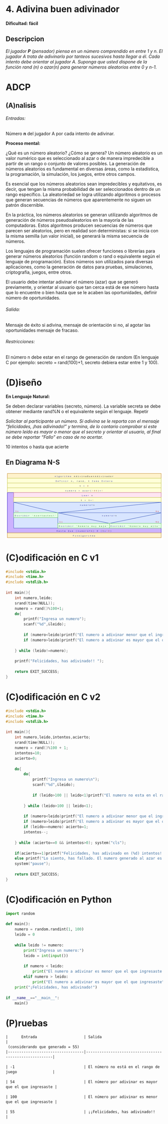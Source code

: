 # 4. Adivina buen adivinador

#### Dificultad: fácil

## Descripcion

*El jugador **P** (pensador) piensa en un número comprendido en entre 1 y n. El jugador A trata de adivinarlo por tanteos sucesivos hasta llegar a él. Cada intento debe orientar al jugador A. Suponga que usted dispone de la función rand (n) o azar(n) para generar números aleatorios entre 0 y n-1.*
    

# ADCP

## (A)nalisis

###### Entradas:   
Número **n** del jugador A por cada intento de adivinar. 

**Proceso mental:**

¿Qué es un número aleatorio? ¿Cómo se genera?  Un número aleatorio es un valor numérico que es seleccionado al azar o de manera 
impredecible a partir de un rango o conjunto de valores posibles. La generación de números aleatorios es fundamental en diversas áreas, 
como la estadística, la programación, la simulación, los juegos, entre otros campos.

Es esencial que los números aleatorios sean impredecibles y equitativos, es decir, que tengan la misma probabilidad de
ser seleccionados dentro de un rango específico. La aleatoriedad se logra utilizando algoritmos o procesos que generan 
secuencias de números que aparentemente no siguen un patrón discernible.

En la práctica, los números aleatorios se generan utilizando algoritmos de generación de números pseudoaleatorios en 
la mayoría de las computadoras. Estos algoritmos producen secuencias de números que parecen ser aleatorios, pero en realidad 
son deterministas: si se inicia con la misma semilla (un valor inicial), se generará la misma secuencia de números.

Los lenguajes de programación suelen ofrecer funciones o librerías para generar números aleatorios (función random o rand 
o equivalente según el lenguaje de programación). Estos números son utilizados para diversas aplicaciones, como la generación 
de datos para pruebas, simulaciones, criptografía, juegos, entre otros.

El usuario debe intentar adivinar el número (azar) que se generó previamente, y orientar al usuario que tan cerca está de 
ese número hasta que lo encuentre o bien hasta que se le acaben las oportunidades, definir número de oportunidades.


###### Salida: 
Mensaje de éxito si adivina, mensaje de orientación si no, al agotar las oportunidades mensaje de fracaso.


###### Restricciones: 
El número n debe estar en el rango de generación de random (En lenguaje C por ejemplo: secreto = rand(100)+1, secreto debiera estar entre 1 y 100).


# (D)iseño

**En Lenguaje Natural:**

Se deben declarar variables (secreto, número). 
La variable secreta se debe obtener mediante rand%N o el equivalente según el lenguaje. 
Repetir

*Solicitar al participante un número.
Si adivina se le reporta con el mensaje “felicidades, ¡has adivinado!” y termina, de lo contario comprobar si este número leído es mayor o menor que el secreto y orientar al usuario, al final se debe reportar “Fallo” en caso de no acertar.* 

10 intentos o hasta que acierte


## En Diagrama N-S
![](Imagen1.png)


# (C)odificación en C v1
```c
#include <stdio.h>
#include <time.h>
#include <stdlib.h>

int main(){
    int numero,leido;
    srand(time(NULL));
    numero = rand()%100+1;
    do{
        printf("Ingresa un numero");
        scanf("%d",&leido);

        if (numero<leido)printf("El numero a adivinar menor que el ingresaste\n");
        if (numero>leido)printf("El numero a adivinar es mayor que el que ingresaste\n");   
  
    } while (leido!=numero);
    
    printf("Felicidades, has adivinado!! ");

    return EXIT_SUCCESS;
} 
```
# (C)odificación en C v2
```c
#include <stdio.h>
#include <time.h>
#include <stdlib.h>

int main(){
    int numero,leido,intentos,acierto;
    srand(time(NULL));
    numero = rand()%100 + 1;
    intentos=10;
    acierto=0;

    do{
        do{
            printf("Ingresa un numero\n");
            scanf("%d",&leido);

            if (leido>100 || leido<1)printf("El numero no esta en el rango del juego");

        } while (leido>100 || leido<1);

        if (numero<leido)printf("El numero a adivinar menor que el ingresaste\n");
        if (numero>leido)printf("El numero a adivinar es mayor que el que ingresaste\n"); 
        if (leido==numero) acierto=1;
        intentos--;
        
    } while (acierto==0 && intentos>0); system("cls");

    if(acierto==1)printf("Felicidades, has adivinado en (%d) intentos!!.\nEl numero es el (%d)",10-intentos,numero);
    else printf("Lo siento, has fallado. El numero generado al azar es el (%d)",numero);
    system("pause");

    return EXIT_SUCCESS;
}
```
# (C)odificación en Python
```py
import random

def main():
    numero = random.randint(1, 100)
    leido = 0
    
    while leido != numero:
        print("Ingresa un numero:")
        leido = int(input())
        
        if numero < leido:
            print("El numero a adivinar es menor que el que ingresaste.")
        elif numero > leido:
            print("El numero a adivinar es mayor que el que ingresaste")
    print("¡Felicidades, has adivinado!")

if __name__=="__main__":
    main()
```
# (P)ruebas

    |      Entrada                     | Salida                                                |
     (considerando que generado = 55)
    |----------------------------------|-------------------------------------------------------|
    
    | -1                               | El número no está en el rango de juego                |
    
    | 54                               | El número por adivinar es mayor que el que ingresaste |
    
    | 100                              | El número por adivinar es menor que el que ingresaste |
    
    | 55                               | ¡¡Felicidades, has adivinado!!                        |
